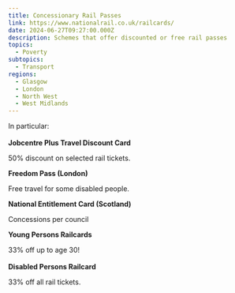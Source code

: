 ```yaml
---
title: Concessionary Rail Passes
link: https://www.nationalrail.co.uk/railcards/
date: 2024-06-27T09:27:00.000Z
description: Schemes that offer discounted or free rail passes
topics:
  - Poverty
subtopics:
  - Transport
regions:
  - Glasgow
  - London
  - North West
  - West Midlands
---
```


In particular:\
\
**Jobcentre Plus Travel Discount Card**

50% discount on selected rail tickets.

**Freedom Pass (London)**

Free travel for some disabled people.

**National Entitlement Card (Scotland)**

Concessions per council

**Young Persons Railcards**

33% off up to age 30!\
\
**Disabled Persons Railcard**

33% off all rail tickets.
